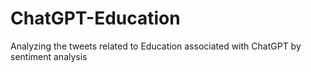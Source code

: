 # ChatGPT-Education
Analyzing the tweets related to Education associated with ChatGPT by sentiment analysis
